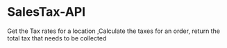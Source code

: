# SalesTax-API
Get the Tax rates for a location ,Calculate the taxes for an order, return the total tax that needs to be collected
